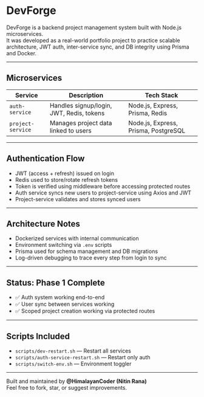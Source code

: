 # DevForge

DevForge is a backend project management system built with Node.js microservices.  
It was developed as a real-world portfolio project to practice scalable architecture, JWT auth, inter-service sync, and DB integrity using Prisma and Docker.

---

## Microservices

| Service           | Description                                    | Tech Stack                             |
|------------------|------------------------------------------------|----------------------------------------|
| `auth-service`    | Handles signup/login, JWT, Redis, tokens       | Node.js, Express, Prisma, Redis        |
| `project-service` | Manages project data linked to users           | Node.js, Express, Prisma, PostgreSQL   |

---

## Authentication Flow

- JWT (access + refresh) issued on login
- Redis used to store/rotate refresh tokens
- Token is verified using middleware before accessing protected routes
- Auth service syncs new users to project-service using Axios and JWT
- Project-service validates and stores synced users

---

## Architecture Notes

- Dockerized services with internal communication
- Environment switching via `.env` scripts
- Prisma used for schema management and DB migrations
- Log-driven debugging to trace every step from login to sync

---

## Status: Phase 1 Complete

- ✅ Auth system working end-to-end
- ✅ User sync between services working
- ✅ Scoped project creation working via protected routes

---

## Scripts Included

- `scripts/dev-restart.sh` — Restart all services
- `scripts/auth-service-restart.sh` — Restart only auth
- `scripts/switch-env.sh` — Environment toggler

---

Built and maintained by **@HimalayanCoder (Nitin Rana)**  
Feel free to fork, star, or suggest improvements.